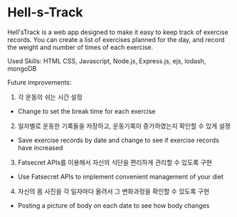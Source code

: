# Hell-s-Track
Hell'sTrack is a web app designed to make it easy to keep track of exercise records.
You can create a list of exercises planned for the day, and record the weight and number of times of each exercise.


Used Skills:
HTML CSS, Javascript, Node.js, Express.js, ejs, lodash, mongoDB


Future improvements:
1) 각 운동의 쉬는 시간 설정
- Change to set the break time for each exercise
2) 일자별로 운동한 기록들을 저장하고, 운동기록이 증가하였는지 확인할 수 있게 설졍
- Save exercise records by date and change to see if exercise records have increased
3) Fatsecret APIs를 이용해서 자신의 식단을 편리하게 관리할 수 있도록 구현
- Use Fatsecret APIs to implement convenient management of your diet
4) 자신의 몸 사진을 각 일자마다 올려서 그 변화과정을 확인할 수 있도록 구현
- Posting a picture of body on each date to see how body changes
